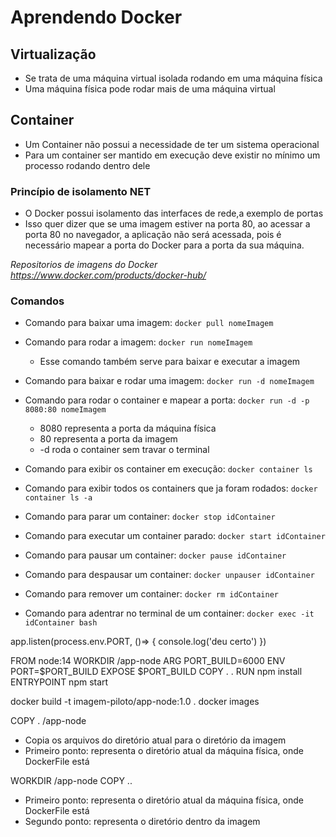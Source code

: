# Aprendendo Docker

## Virtualização
 - Se trata de uma máquina virtual isolada rodando em uma máquina física
 - Uma máquina física pode rodar mais de uma máquina virtual
 
## Container
 - Um Container não possui a necessidade de ter um sistema operacional
 - Para um container ser mantido em execução deve existir no mínimo um processo rodando dentro dele
 
### Princípio de isolamento NET
 - O Docker possui isolamento das interfaces de rede,a exemplo de portas
 - Isso quer dizer que se uma imagem estiver na porta 80, ao acessar a porta 80 no navegador, a aplicação não será acessada, pois é necessário mapear a porta do Docker para a porta da sua máquina.

*Repositorios de imagens do Docker https://www.docker.com/products/docker-hub/*
 
### Comandos
 - Comando para baixar uma imagem: `docker pull nomeImagem`
 - Comando para rodar a imagem: `docker run nomeImagem`
   - Esse comando também serve para baixar e executar a imagem
 - Comando para baixar e rodar uma imagem: `docker run -d nomeImagem`
 
 - Comando para rodar o container e mapear a porta: `docker run -d -p 8080:80 nomeImagem`
   - 8080 representa a porta da máquina física
   - 80 representa a porta da imagem
   - -d roda o container sem travar o terminal
 
 - Comando para exibir os container em execução: `docker container ls`
 - Comando para exibir todos os containers que ja foram rodados: `docker container ls -a`
 
 - Comando para parar um container: `docker stop idContainer`
 - Comando para executar um container parado: `docker start idContainer`
 - Comando para pausar um container: `docker pause idContainer`
 - Comando para despausar um container: `docker unpauser idContainer`
 - Comando para remover um container: `docker rm idContainer`
 
 - Comando para adentrar no terminal de um container: `docker exec -it idContainer bash`
 
 
app.listen(process.env.PORT, ()=> {
  console.log('deu certo')
})
 
 FROM node:14
 WORKDIR /app-node
 ARG PORT_BUILD=6000
 ENV PORT=$PORT_BUILD
 EXPOSE $PORT_BUILD
 COPY . .
 RUN npm install
 ENTRYPOINT npm start
 
 docker build -t imagem-piloto/app-node:1.0 .
 docker images
 
 
 COPY . /app-node
  - Copia os arquivos do diretório atual para o diretório da imagem
  - Primeiro ponto: representa o diretório atual da máquina física, onde DockerFile está
 
 WORKDIR /app-node
 COPY ..
  - Primeiro ponto: representa o diretório atual da máquina física, onde DockerFile está
  - Segundo ponto: representa o diretório dentro da imagem
 
 
 
 
 
